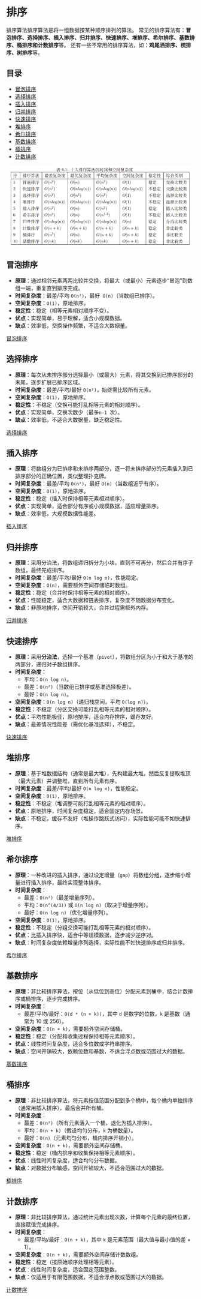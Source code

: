 # 排序
排序算法排序算法是将一组数据按某种顺序排列的算法。
常见的排序算法有：**冒泡排序、选择排序、插入排序、归并排序、快速排序、堆排序、希尔排序、基数排序、桶排序和计数排序**等。
还有一些不常用的排序算法，如：**鸡尾酒排序、梳排序、树排序**等。
## 目录
- [冒泡排序](#冒泡排序)
- [选择排序](#选择排序)
- [插入排序](#插入排序)
- [归并排序](#归并排序)
- [快速排序](#快速排序)
- [堆排序](#堆排序)
- [希尔排序](#希尔排序)
- [基数排序](#基数排序)
- [桶排序](#桶排序)
- [计数排序](#计数排序)


![img.png](./image/排序算法/十大排序算法复杂度.png)

## 冒泡排序

- **原理**：通过相邻元素两两比较并交换，将最大（或最小）元素逐步“冒泡”到数组一端，重复直到排序完成。
- **时间复杂度**：最差/平均 `O(n²)`，最好` O(n)`（当数组已排序）。
- **空间复杂度**：`O(1)`，原地排序。
- **稳定性**：稳定（相等元素相对顺序不变）。
- **优点**：实现简单，易于理解，适合小规模数据。
- **缺点**：效率低，交换操作频繁，不适合大数据量。

[冒泡排序](./data_struct/sort_algorithm/src/bubble_sort.rs)

## 选择排序

- **原理**：每次从未排序部分选择最小（或最大）元素，将其交换到已排序部分的末尾，逐步扩展已排序区域。
- **时间复杂度**：最差/平均/最好 `O(n²)`，始终需比较所有元素。
- **空间复杂度**：`O(1)`，原地排序。
- **稳定性**：不稳定（交换可能打乱相等元素的相对顺序）。
- **优点**：实现简单，交换次数少（最多`n-1 `次）。
- **缺点**：效率低，不适合大数据量，缺乏稳定性。

[选择排序](./data_struct/sort_algorithm/src/selection_sort.rs)

## 插入排序

- **原理**：将数组分为已排序和未排序两部分，逐一将未排序部分的元素插入到已排序部分的正确位置，类似整理扑克牌。
- **时间复杂度**：最差/平均 `O(n²)`，最好 `O(n)`（当数组近乎有序）。
- **空间复杂度**：`O(1)`，原地排序。
- **稳定性**：稳定（插入时保持相等元素相对顺序）。
- **优点**：实现简单，适合部分有序或小规模数据，适应增量排序。
- **缺点**：效率低，大规模数据性能差。

[插入排序](./data_struct/sort_algorithm/src/insertion_sort.rs)

## 归并排序
- **原理**：采用分治法，将数组递归拆分为小块，直到不可再分，然后合并有序子数组，最终完成排序。
- **时间复杂度**：最差/平均/最好 `O(n log n)`，性能稳定。
- **空间复杂度**：`O(n)`，需要额外空间存储临时数组。
- **稳定性**：稳定（合并时保持相等元素的相对顺序）。
- **优点**：性能稳定，适合大数据和链表排序，复杂度不随数据分布变化。
- **缺点**：非原地排序，空间开销较大，合并过程需额外内存。

[归并排序](./data_struct/sort_algorithm/src/merge_sort.rs)

## 快速排序

- **原理**：采用**分治法**，选择一个基准（`pivot`），将数组分区为小于和大于基准的两部分，递归对子数组排序。
- **时间复杂度**：
  - 平均：`O(n log n)`。
  - 最差：`O(n²)`（当数组已排序或基准选择极差）。
  - 最好：`O(n log n)`。
- **空间复杂度**：`O(n log n)`（递归栈空间，平均 `O(log n)`）。
- **稳定性**：不稳定（分区交换可能打乱相等元素的相对顺序）。
- **优点**：平均性能极佳，原地排序，适合内存排序，缓存友好。
- **缺点**：最差情况性能差（需优化基准选择），不稳定。

[快速排序](./data_struct/sort_algorithm/src/quick_sort.rs)

## 堆排序
- **原理**：基于堆数据结构（通常是最大堆），先构建最大堆，然后反复提取堆顶（最大元素）并调整堆，直到所有元素有序。
- **时间复杂度**：最差/平均/最好 `O(n log n)`，性能稳定。
- **空间复杂度**：`O(1)`，原地排序。
- **稳定性**：不稳定（堆调整可能打乱相等元素的相对顺序）。
- **优点**：原地排序，时间复杂度稳定，适合固定内存场景。
- **缺点**：不稳定，缓存不友好（堆操作跳跃式访问），实际性能可能不如快速排序。

[堆排序](./data_struct/sort_algorithm/src/heap_sort.rs)

## 希尔排序

- **原理**：一种改进的插入排序，通过设定增量（`gap`）将数组分组，逐步缩小增量进行插入排序，最终实现整体排序。
- **时间复杂度**：
  - 最差：`O(n²)`（最差增量序列）。
  - 平均：`O(n^(4/3))` 或 `O(n log n)`（取决于增量序列）。
  - 最好：`O(n log n)`（优化增量序列）。
- **空间复杂度**：`O(1)`，原地排序。
- **稳定性**：不稳定（分组交换可能打乱相等元素的相对顺序）。
- **优点**：比插入排序快，适合中等规模数据，逐步减少逆序对。
- **缺点**：时间复杂度依赖增量序列选择，实际性能不如快速排序或归并排序。

[希尔排序](./data_struct/sort_algorithm/src/shell_sort.rs)

## 基数排序

- **原理**：非比较排序算法，按位（从低位到高位）分配元素到桶中，结合计数排序或桶排序，逐步完成排序。
- **时间复杂度**：
  - 最差/平均/最好：`O(d * (n + k))`，其中 `d` 是数字的位数，`k` 是基数（通常为 10 或 256）。
- **空间复杂度**：`O(n + k)`，需要额外空间存储桶。
- **稳定性**：稳定（分配和收集过程保持相等元素顺序）。
- **优点**：线性时间复杂度，适合多位数或字符串排序。
- **缺点**：空间开销较大，依赖位数和基数，不适合浮点数或范围过大的数据。

[基数排序](./data_struct/sort_algorithm/src/radix_sort.rs)

## 桶排序

- **原理**：非比较排序算法，将元素按值范围分配到多个桶中，每个桶内单独排序（通常用插入排序），最后合并所有桶。
- **时间复杂度**：
  - 最差：`O(n²)`（所有元素落入一个桶，退化为插入排序）。
  - 平均：`O(n + k)`（假设均匀分布，`k` 为桶数量）。
  - 最好：`O(n)`（元素均匀分布，桶内排序开销小）。
- **空间复杂度**：`O(n + k)`，需要额外空间存储桶。
- **稳定性**：稳定（桶内排序和收集保持相等元素顺序）。
- **优点**：线性时间复杂度，适合均匀分布数据。
- **缺点**：对数据分布敏感，空间开销较大，不适合范围过大的数据。

[桶排序](./data_struct/sort_algorithm/src/bucket_sort.rs)

## 计数排序
- **原理**：非比较排序算法，通过统计元素出现次数，计算每个元素的最终位置，直接赋值完成排序。
- **时间复杂度**：
  - 最差/平均/最好：`O(n + k)`，其中 `k` 是元素范围（最大值与最小值的差 + 1）。
- **空间复杂度**：`O(n + k)`，需要额外空间存储计数数组。
- **稳定性**：稳定（按原始顺序处理相等元素）。
- **优点**：线性时间复杂度，适合固定范围整数。
- **缺点**：仅适用于有限范围数据，不适合浮点数或范围过大的数据。

[计数排序](./data_struct/sort_algorithm/src/count_sort.rs)